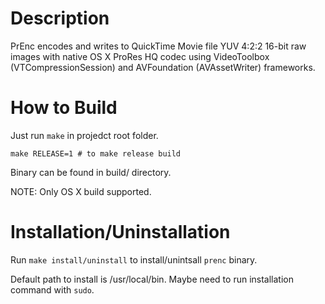 # Description
PrEnc encodes and writes to QuickTime Movie file YUV 4:2:2 16-bit raw images with native OS X ProRes HQ codec using
VideoToolbox (VTCompressionSession) and AVFoundation (AVAssetWriter) frameworks.

# How to Build
Just run ```make``` in projedct root folder.
```
make RELEASE=1 # to make release build
```

Binary can be found in build/ directory.

NOTE: Only OS X build supported.

# Installation/Uninstallation
Run ```make install/uninstall``` to install/unintsall ```prenc``` binary.

Default path to install is /usr/local/bin. Maybe need to run installation command with ```sudo```.
